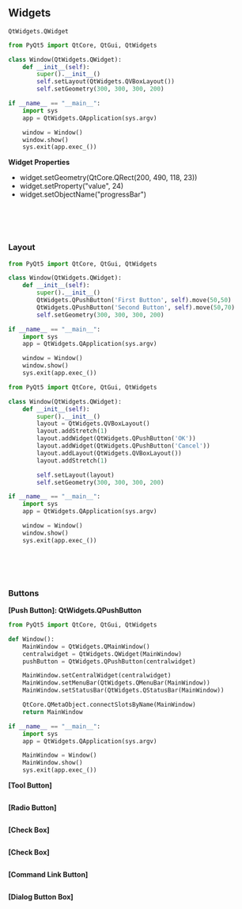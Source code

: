 ## Widgets
`QtWidgets.QWidget`
```python
from PyQt5 import QtCore, QtGui, QtWidgets

class Window(QtWidgets.QWidget):
    def __init__(self):
        super().__init__()
        self.setLayout(QtWidgets.QVBoxLayout())
        self.setGeometry(300, 300, 300, 200)

if __name__ == "__main__":
    import sys
    app = QtWidgets.QApplication(sys.argv)

    window = Window()
    window.show()
    sys.exit(app.exec_())
```
  

**Widget Properties**
 - widget.setGeometry(QtCore.QRect(200, 490, 118, 23))
 - widget.setProperty("value", 24)
 - widget.setObjectName("progressBar")


<br/><br/><br/>
### Layout
```python
from PyQt5 import QtCore, QtGui, QtWidgets

class Window(QtWidgets.QWidget):
    def __init__(self):
        super().__init__()
        QtWidgets.QPushButton('First Button', self).move(50,50)
        QtWidgets.QPushButton('Second Button', self).move(50,70)
        self.setGeometry(300, 300, 300, 200)

if __name__ == "__main__":
    import sys
    app = QtWidgets.QApplication(sys.argv)

    window = Window()
    window.show()
    sys.exit(app.exec_())
```
    
```python
from PyQt5 import QtCore, QtGui, QtWidgets

class Window(QtWidgets.QWidget):
    def __init__(self):
        super().__init__()
        layout = QtWidgets.QVBoxLayout()
        layout.addStretch(1)
        layout.addWidget(QtWidgets.QPushButton('OK'))
        layout.addWidget(QtWidgets.QPushButton('Cancel'))
        layout.addLayout(QtWidgets.QVBoxLayout())
        layout.addStretch(1)

        self.setLayout(layout)
        self.setGeometry(300, 300, 300, 200)

if __name__ == "__main__":
    import sys
    app = QtWidgets.QApplication(sys.argv)

    window = Window()
    window.show()
    sys.exit(app.exec_())
```


<br/><br/><br/>
### Buttons
**[Push Button]: QtWidgets.QPushButton**
```python
from PyQt5 import QtCore, QtGui, QtWidgets

def Window():
    MainWindow = QtWidgets.QMainWindow()
    centralwidget = QtWidgets.QWidget(MainWindow)
    pushButton = QtWidgets.QPushButton(centralwidget)

    MainWindow.setCentralWidget(centralwidget)
    MainWindow.setMenuBar(QtWidgets.QMenuBar(MainWindow))
    MainWindow.setStatusBar(QtWidgets.QStatusBar(MainWindow))

    QtCore.QMetaObject.connectSlotsByName(MainWindow)
    return MainWindow

if __name__ == "__main__":
    import sys
    app = QtWidgets.QApplication(sys.argv)

    MainWindow = Window()
    MainWindow.show()
    sys.exit(app.exec_())
```

**[Tool Button]**
```python
```

**[Radio Button]**
```python
```

**[Check Box]**
```python
```

**[Check Box]**
```python
```

**[Command Link Button]**
```python
```

**[Dialog Button Box]**
```python
```
